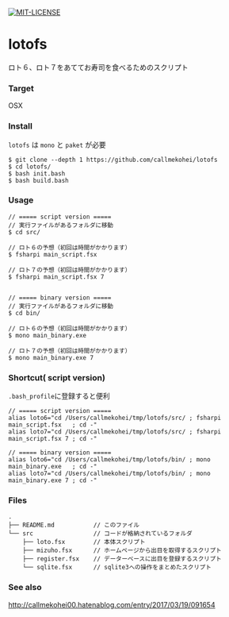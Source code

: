 [![MIT-LICENSE](http://img.shields.io/badge/license-MIT-blue.svg?style=flat)](https://github.com/callmekohei/lotofs/blob/master/LICENSE)


# lotofs

ロト６、ロト７をあててお寿司を食べるためのスクリプト

### Target
OSX

### Install

`lotofs` は `mono` と `paket` が必要

```
$ git clone --depth 1 https://github.com/callmekohei/lotofs
$ cd lotofs/
$ bash init.bash
$ bash build.bash
```

### Usage

```
// ===== script version =====
// 実行ファイルがあるフォルダに移動
$ cd src/

// ロト６の予想（初回は時間がかかります）
$ fsharpi main_script.fsx 

// ロト７の予想（初回は時間がかかります）
$ fsharpi main_script.fsx 7


// ===== binary version =====
// 実行ファイルがあるフォルダに移動
$ cd bin/

// ロト６の予想（初回は時間がかかります）
$ mono main_binary.exe

// ロト７の予想（初回は時間がかかります）
$ mono main_binary.exe 7
```
 


### Shortcut( script version)

`.bash_profile`に登録すると便利

```
// ===== script version =====
alias loto6="cd /Users/callmekohei/tmp/lotofs/src/ ; fsharpi main_script.fsx   ; cd -"
alias loto7="cd /Users/callmekohei/tmp/lotofs/src/ ; fsharpi main_script.fsx 7 ; cd -"

// ===== binary version =====
alias loto6="cd /Users/callmekohei/tmp/lotofs/bin/ ; mono main_binary.exe   ; cd -"
alias loto7="cd /Users/callmekohei/tmp/lotofs/bin/ ; mono main_binary.exe 7 ; cd -"
```

### Files
```
.
├── README.md           // このファイル
└── src                 // コードが格納されているフォルダ
    ├── loto.fsx        // 本体スクリプト
    ├── mizuho.fsx      // ホームページから出目を取得するスクリプト
    ├── register.fsx    // データーベースに出目を登録するスクリプト
    └── sqlite.fsx      // sqlite3への操作をまとめたスクリプト
```

### See also

http://callmekohei00.hatenablog.com/entry/2017/03/19/091654
